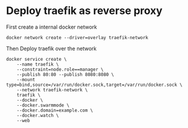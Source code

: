 # Deploy traefik as reverse proxy

First create a internal docker network

```
docker network create --driver=overlay traefik-network
```

Then Deploy traefik over the network

```
docker service create \
    --name traefik \
    --constraint=node.role==manager \
    --publish 80:80 --publish 8080:8080 \
    --mount type=bind,source=/var/run/docker.sock,target=/var/run/docker.sock \
    --network traefik-network \
    traefik \
    --docker \
    --docker.swarmmode \
    --docker.domain=example.com \
    --docker.watch \
    --web
```
